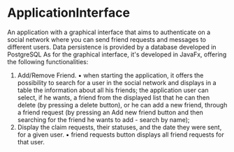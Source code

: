 # ApplicationInterface

An application with a graphical interface that aims to authenticate on a social network where you can send friend requests and messages to different users. 
Data persistence is provided by a database developed in PostgreSQL 
As for the graphical interface, it's developed in JavaFx, offering the following functionalities:
1. Add/Remove Friend.
▪ when starting the application, it offers the possibility to search for a user in the social network and displays in a table the information about all his friends; the application user can select, if he wants, a friend from the displayed list that he can then delete (by pressing a delete button), or he can add a new friend, through a friend request (by pressing an Add new friend button and then searching for the friend he wants to add - search by name);
2. Display the claim requests, their statuses, and the date they were sent, for a given user. 
▪ friend requests button displays all friend requests for that user.
